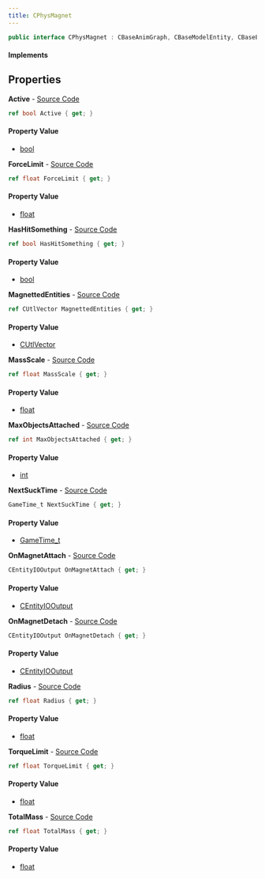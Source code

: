```yaml
---
title: CPhysMagnet
---
```


```csharp
public interface CPhysMagnet : CBaseAnimGraph, CBaseModelEntity, CBaseEntity, CEntityInstance, ISchemaClass<CEntityInstance>, ISchemaClass<CBaseEntity>, ISchemaClass<CBaseModelEntity>, ISchemaClass<CBaseAnimGraph>, ISchemaClass<CPhysMagnet>, ISchemaField, ISchemaClass, INativeHandle
```

#### Implements

## Properties

**Active** - [Source Code](https://github.com/swiftly-solution/swiftlys2/blob/master/managed/src/SwiftlyS2.Generated/Schemas/Interfaces/CPhysMagnet.cs#L29)

```csharp
ref bool Active { get; }
```

#### Property Value

- [bool](https://learn.microsoft.com/dotnet/api/system.boolean)

**ForceLimit** - [Source Code](https://github.com/swiftly-solution/swiftlys2/blob/master/managed/src/SwiftlyS2.Generated/Schemas/Interfaces/CPhysMagnet.cs#L22)

```csharp
ref float ForceLimit { get; }
```

#### Property Value

- [float](https://learn.microsoft.com/dotnet/api/system.single)

**HasHitSomething** - [Source Code](https://github.com/swiftly-solution/swiftlys2/blob/master/managed/src/SwiftlyS2.Generated/Schemas/Interfaces/CPhysMagnet.cs#L31)

```csharp
ref bool HasHitSomething { get; }
```

#### Property Value

- [bool](https://learn.microsoft.com/dotnet/api/system.boolean)

**MagnettedEntities** - [Source Code](https://github.com/swiftly-solution/swiftlys2/blob/master/managed/src/SwiftlyS2.Generated/Schemas/Interfaces/CPhysMagnet.cs#L27)

```csharp
ref CUtlVector MagnettedEntities { get; }
```

#### Property Value

- [CUtlVector](/docs/api/shared/natives/cutlvector)

**MassScale** - [Source Code](https://github.com/swiftly-solution/swiftlys2/blob/master/managed/src/SwiftlyS2.Generated/Schemas/Interfaces/CPhysMagnet.cs#L20)

```csharp
ref float MassScale { get; }
```

#### Property Value

- [float](https://learn.microsoft.com/dotnet/api/system.single)

**MaxObjectsAttached** - [Source Code](https://github.com/swiftly-solution/swiftlys2/blob/master/managed/src/SwiftlyS2.Generated/Schemas/Interfaces/CPhysMagnet.cs#L39)

```csharp
ref int MaxObjectsAttached { get; }
```

#### Property Value

- [int](https://learn.microsoft.com/dotnet/api/system.int32)

**NextSuckTime** - [Source Code](https://github.com/swiftly-solution/swiftlys2/blob/master/managed/src/SwiftlyS2.Generated/Schemas/Interfaces/CPhysMagnet.cs#L37)

```csharp
GameTime_t NextSuckTime { get; }
```

#### Property Value

- [GameTime_t](/docs/api/shared/schemadefinitions/gametime_t)

**OnMagnetAttach** - [Source Code](https://github.com/swiftly-solution/swiftlys2/blob/master/managed/src/SwiftlyS2.Generated/Schemas/Interfaces/CPhysMagnet.cs#L16)

```csharp
CEntityIOOutput OnMagnetAttach { get; }
```

#### Property Value

- [CEntityIOOutput](/docs/api/shared/schemadefinitions/centityiooutput)

**OnMagnetDetach** - [Source Code](https://github.com/swiftly-solution/swiftlys2/blob/master/managed/src/SwiftlyS2.Generated/Schemas/Interfaces/CPhysMagnet.cs#L18)

```csharp
CEntityIOOutput OnMagnetDetach { get; }
```

#### Property Value

- [CEntityIOOutput](/docs/api/shared/schemadefinitions/centityiooutput)

**Radius** - [Source Code](https://github.com/swiftly-solution/swiftlys2/blob/master/managed/src/SwiftlyS2.Generated/Schemas/Interfaces/CPhysMagnet.cs#L35)

```csharp
ref float Radius { get; }
```

#### Property Value

- [float](https://learn.microsoft.com/dotnet/api/system.single)

**TorqueLimit** - [Source Code](https://github.com/swiftly-solution/swiftlys2/blob/master/managed/src/SwiftlyS2.Generated/Schemas/Interfaces/CPhysMagnet.cs#L24)

```csharp
ref float TorqueLimit { get; }
```

#### Property Value

- [float](https://learn.microsoft.com/dotnet/api/system.single)

**TotalMass** - [Source Code](https://github.com/swiftly-solution/swiftlys2/blob/master/managed/src/SwiftlyS2.Generated/Schemas/Interfaces/CPhysMagnet.cs#L33)

```csharp
ref float TotalMass { get; }
```

#### Property Value

- [float](https://learn.microsoft.com/dotnet/api/system.single)

